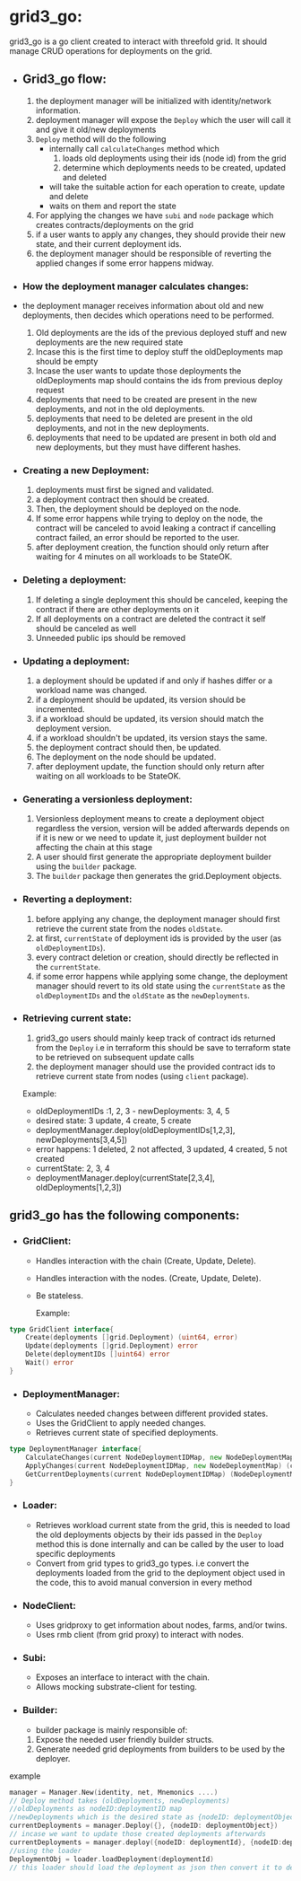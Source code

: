 # **grid3_go:**

grid3_go is a go client created to interact with threefold grid. It should manage CRUD operations for deployments on the grid.

- ## **Grid3_go flow:**

  1. the deployment manager will be initialized with identity/network information.
  2. deployment manager will expose the `Deploy` which the user will call it and give it old/new deployments
  3. `Deploy` method will do the following
     - internally call `calculateChanges` method which
       1. loads old deployments using their ids (node id) from the grid
       2. determine which deployments needs to be created, updated and deleted
     - will take the suitable action for each operation to create, update and delete
     - waits on them and report the state
  4. For applying the changes we have `subi` and `node` package which creates contracts/deployments on the grid
  5. if a user wants to apply any changes, they should provide their new state, and their current deployment ids.
  6. the deployment manager should be responsible of reverting the applied changes if some error happens midway.

- ### **How the deployment manager calculates changes:**

- the deployment manager receives information about old and new deployments, then decides which operations need to be performed.

  1. Old deployments are the ids of the previous deployed stuff and new deployments are the new required state
  2. Incase this is the first time to deploy stuff the oldDeployments map should be empty
  3. Incase the user wants to update those deployments the oldDeployments map should contains the ids from previous deploy request
  4. deployments that need to be created are present in the new deployments, and not in the old deployments.
  5. deployments that need to be deleted are present in the old deployments, and not in the new deployments.
  6. deployments that need to be updated are present in both old and new deployments, but they must have different hashes.

- ### **Creating a new Deployment:**

  1. deployments must first be signed and validated.
  2. a deployment contract then should be created.
  3. Then, the deployment should be deployed on the node.
  4. If some error happens while trying to deploy on the node, the contract will be canceled to avoid leaking a contract if cancelling contract failed, an error should be reported to the user.
  5. after deployment creation, the function should only return after waiting for 4 minutes on all workloads to be StateOK.

- ### **Deleting a deployment:**

  1. If deleting a single deployment this should be canceled, keeping the contract if there are other deployments on it
  2. If all deployments on a contract are deleted the contract it self should be canceled as well
  3. Unneeded public ips should be removed

- ### **Updating a deployment:**

  1. a deployment should be updated if and only if hashes differ or a workload name was changed.
  2. if a deployment should be updated, its version should be incremented.
  3. if a workload should be updated, its version should match the deployment version.
  4. if a workload shouldn't be updated, its version stays the same.
  5. the deployment contract should then, be updated.
  6. The deployment on the node should be updated.
  7. after deployment update, the function should only return after waiting on all workloads to be StateOK.

- ### **Generating a versionless deployment:**

  1. Versionless deployment means to create a deployment object regardless the version, version will be added afterwards depends on if it is new or we need to update it, just deployment builder not affecting the chain at this stage
  2. A user should first generate the appropriate deployment builder using the `builder` package.
  3. The `builder` package then generates the grid.Deployment objects.

- ### **Reverting a deployment:**

  1. before applying any change, the deployment manager should first retrieve the current state from the nodes `oldState`.
  2. at first, `currentState` of deployment ids is provided by the user (as `oldDeploymentIDs`).
  3. every contract deletion or creation, should directly be reflected in the `currentState`.
  4. if some error happens while applying some change, the deployment manager should revert to its old state using the `currentState` as the `oldDeploymentIDs` and the `oldState` as the `newDeployments`.

- ### **Retrieving current state:**

  1. grid3_go users should mainly keep track of contract ids returned from the `Deploy` i.e in terraform this should be save to terraform state to be retrieved on subsequent update calls
  2. the deployment manager should use the provided contract ids to retrieve current state from nodes (using `client` package).

  Example:

  - oldDeploymentIDs :1, 2, 3 - newDeployments: 3, 4, 5
  - desired state: 3 update, 4 create, 5 create
  - deploymentManager.deploy(oldDeploymentIDs[1,2,3], newDeployments[3,4,5])
  - error happens: 1 deleted, 2 not affected, 3 updated, 4 created, 5 not created
  - currentState: 2, 3, 4
  - deploymentManager.deploy(currentState[2,3,4], oldDeployments[1,2,3])

## **grid3_go has the following components:**

- ### **GridClient:**

  - Handles interaction with the chain (Create, Update, Delete).
  - Handles interaction with the nodes. (Create, Update, Delete).
  - Be stateless.

    Example:

```go
type GridClient interface{
    Create(deployments []grid.Deployment) (uint64, error)
    Update(deployments []grid.Deployment) error
    Delete(deploymentIDs []uint64) error
    Wait() error
}
```

- ### **DeploymentManager:**

  - Calculates needed changes between different provided states.
  - Uses the GridClient to apply needed changes.
  - Retrieves current state of specified deployments.

```go
type DeploymentManager interface{
    CalculateChanges(current NodeDeploymentIDMap, new NodeDeploymentMap) ([]create, []update, []delete, error)
    ApplyChanges(current NodeDeploymentIDMap, new NodeDeploymentMap) (current NodeDeploymentIDMap,error)
    GetCurrentDeployments(current NodeDeploymentIDMap) (NodeDeploymentMap, error)
}
```

- ### **Loader:**

  - Retrieves workload current state from the grid, this is needed to load the old deployments objects by their ids passed in the `Deploy` method this is done internally and can be called by the user to load specific deployments
  - Convert from grid types to grid3_go types. i.e convert the deployments loaded from the grid to the deployment object used in the code, this to avoid manual conversion in every method

- ### **NodeClient:**

  - Uses gridproxy to get information about nodes, farms, and/or twins.
  - Uses rmb client (from grid proxy) to interact with nodes.

- ### **Subi:**

  - Exposes an interface to interact with the chain.
  - Allows mocking substrate-client for testing.

- ### **Builder:**

  - builder package is mainly responsible of:

  1. Expose the needed user friendly builder structs.
  2. Generate needed grid deployments from builders to be used by the deployer.

example

```go
manager = Manager.New(identity, net, Mnemonics ....)
// Deploy method takes (oldDeployments, newDeployments)
//oldDeployments as nodeID:deploymentID map
//newDeployments which is the desired state as {nodeID: deploymentObject}
currentDeployments = manager.Deploy({}, {nodeID: deploymentObject})
// incase we want to update those created deployments afterwards
currentDeployments = manager.deploy({nodeID: deploymentId}, {nodeID:deploymentObj})
//using the loader
DeploymentObj = loader.loadDeployment(deploymentId)
// this loader should load the deployment as json then convert it to deployment go object with workloads inside it

```
